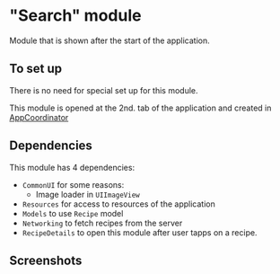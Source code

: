 # "Search" module

Module that is shown after the start of the application.

## To set up

There is no need for special set up for this module.

This module is opened at the 2nd. tab of the application and created in  [AppCoordinator](https://github.com/iCookbook/Cookbook/blob/master/Cookbook/Application/AppCoordinator.swift) 

## Dependencies

This module has 4 dependencies:

- `CommonUI` for some reasons:
    * Image loader in `UIImageView`
- `Resources` for access to resources of the application
- `Models` to use `Recipe` model
- `Networking` to fetch recipes from the server
- `RecipeDetails` to open this module after user tapps on a recipe.

## Screenshots
